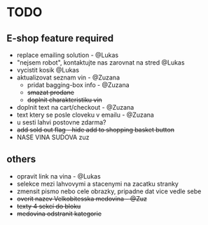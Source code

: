 # TODO

## E-shop feature required

* replace emailing solution - @Lukas
* "nejsem robot", kontaktujte nas zarovnat na stred  @Lukas
* vycistit kosik @Lukas
* aktualizovat seznam vin - @Zuzana
    * pridat bagging-box info - @Zuzana
    * ~~smazat prodane~~
    * ~~doplnit charakteristiku vin~~
* doplnit text na cart/checkout - @Zuzana
* text ktery se posle cloveku v emailu - @Zuzana
* u sesti lahvi postovne zdarma?
* ~~add sold out flag - hide add to shopping basket button~~
* NASE VINA SUDOVA zuz

## others

* opravit link na vina - @Lukas
* selekce mezi lahvovymi a stacenymi na zacatku stranky
* zmensit pismo nebo cele obrazky, pripadne dat vice vedle sebe
* ~~overit nazev Velkobitesska medovina - @Zuz~~
* ~~texty 4 sekcí do bloku~~
* ~~medovina odstranit kategorie~~
